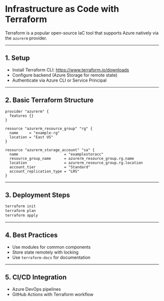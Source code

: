 
# Infrastructure as Code with Terraform

Terraform is a popular open-source IaC tool that supports Azure natively via the `azurerm` provider.

---

## 1. Setup

- Install Terraform CLI: https://www.terraform.io/downloads
- Configure backend (Azure Storage for remote state)
- Authenticate via Azure CLI or Service Principal

---

## 2. Basic Terraform Structure

```hcl
provider "azurerm" {
  features {}
}

resource "azurerm_resource_group" "rg" {
  name     = "example-rg"
  location = "East US"
}

resource "azurerm_storage_account" "sa" {
  name                     = "examplestoracc"
  resource_group_name      = azurerm_resource_group.rg.name
  location                 = azurerm_resource_group.rg.location
  account_tier             = "Standard"
  account_replication_type = "LRS"
}
```

---

## 3. Deployment Steps

```bash
terraform init
terraform plan
terraform apply
```

---

## 4. Best Practices

- Use modules for common components
- Store state remotely with locking
- Use `terraform-docs` for documentation

---

## 5. CI/CD Integration

- Azure DevOps pipelines
- GitHub Actions with Terraform workflow
